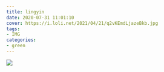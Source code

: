```yaml
---
title: lingyin
date: 2020-07-31 11:01:10
cover: https://i.loli.net/2021/04/21/q2vKEmdLjazeBkb.jpg
tags:
- IMG
categories:
- green
---
```

![](lingyin.jpg)
